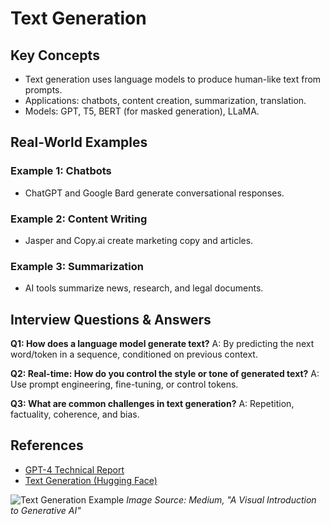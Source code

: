 # Text Generation

## Key Concepts
- Text generation uses language models to produce human-like text from prompts.
- Applications: chatbots, content creation, summarization, translation.
- Models: GPT, T5, BERT (for masked generation), LLaMA.

## Real-World Examples

### Example 1: Chatbots
- ChatGPT and Google Bard generate conversational responses.

### Example 2: Content Writing
- Jasper and Copy.ai create marketing copy and articles.

### Example 3: Summarization
- AI tools summarize news, research, and legal documents.

## Interview Questions & Answers

**Q1: How does a language model generate text?**
A: By predicting the next word/token in a sequence, conditioned on previous context.

**Q2: Real-time: How do you control the style or tone of generated text?**
A: Use prompt engineering, fine-tuning, or control tokens.

**Q3: What are common challenges in text generation?**
A: Repetition, factuality, coherence, and bias.

## References
- [GPT-4 Technical Report](https://cdn.openai.com/papers/gpt-4.pdf)
- [Text Generation (Hugging Face)](https://huggingface.co/tasks/text-generation)

![Text Generation Example](https://miro.medium.com/v2/resize:fit:1400/format:webp/1*QwQwQwQwQwQwQwQwQwQwQw.png)
*Image Source: Medium, "A Visual Introduction to Generative AI"*
